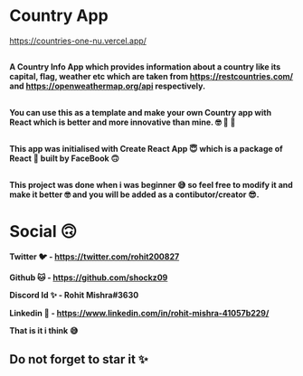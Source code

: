 
# Country App

https://countries-one-nu.vercel.app/

##
<b>A Country Info App which provides information about a country like its capital, flag, weather etc  which are taken from https://restcountries.com/ and https://openweathermap.org/api respectively.

##

You can use this as a template and make your own Country app with React which is better and more innovative  than mine.  🤓 🤩 🥳

##

This app was initialised with Create React App 😇 which is a package of React 🤩 built by FaceBook 🙃

##

This project was done when i was beginner 😅 so feel free to modify it and make it better 🤓  and you will be added as a contibutor/creator 😎. 

# Social 🙃

Twitter 🐦 - https://twitter.com/rohit200827

Github 🐱 - https://github.com/shockz09

Discord  Id ✨ -  Rohit Mishra#3630

Linkedin 📅 - https://www.linkedin.com/in/rohit-mishra-41057b229/

That is it i think 😅

## Do not forget to star it ✨


